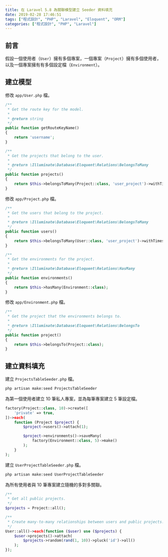 ```yaml
---
title: 在 Laravel 5.8 為關聯模型建立 Seeder 資料填充
date: 2019-02-28 17:46:51
tags: ["程式設計", "PHP", "Laravel", "Eloquent", "ORM"]
categories: ["程式設計", "PHP", "Laravel"]
---
```


## 前言

假設一個使用者（`User`）擁有多個專案，一個專案（`Project`）擁有多個使用者，以及一個專案擁有有多個設定檔（`Environment`）。

## 建立模型

修改 `app/User.php` 檔。

```PHP
/**
 * Get the route key for the model.
 *
 * @return string
 */
public function getRouteKeyName()
{
    return 'username';
}

/**
 * Get the projects that belong to the user.
 *
 * @return \Illuminate\Database\Eloquent\Relations\BelongsToMany
 */
public function projects()
{
    return $this->belongsToMany(Project::class, 'user_project')->withTimestamps();
}
```

修改 `app/Project.php` 檔。

```PHP
/**
 * Get the users that belong to the project.
 *
 * @return \Illuminate\Database\Eloquent\Relations\BelongsToMany
 */
public function users()
{
    return $this->belongsToMany(User::class, 'user_project')->withTimestamps();
}

/**
 * Get the environments for the project.
 *
 * @return \Illuminate\Database\Eloquent\Relations\HasMany
 */
public function environments()
{
    return $this->hasMany(Environment::class);
}
```

修改 `app/Environment.php` 檔。

```PHP
/**
 * Get the project that the environments belongs to.
 *
 * @return \Illuminate\Database\Eloquent\Relations\BelongsTo
 */
public function project()
{
    return $this->belongsTo(Project::class);
}
```

## 建立資料填充

建立 `ProjectsTableSeeder.php` 檔。

```BASH
php artisan make:seed ProjectsTableSeeder
```

為第一個使用者建立 10 筆私人專案，並為每筆專案建立 5 筆設定檔。

```PHP
factory(Project::class, 10)->create([
    'private' => true,
])->each(
    function (Project $project) {
        $project->users()->attach(1);

        $project->environments()->saveMany(
            factory(Environment::class, 5)->make()
        );
    }
);
```

建立 `UserProjectTableSeeder.php` 檔。

```BASH
php artisan make:seed UserProjectTableSeeder
```

為所有使用者與 10 筆專案建立隨機的多對多關聯。

```PHP
/**
 * Get all public projects.
 */
$projects = Project::all();

/**
 * Create many-to-many relationships between users and public projects.
 */
User::all()->each(function ($user) use ($projects) {
    $user->projects()->attach(
        $projects->random(rand(1, 10))->pluck('id')->all()
    );
});
```
